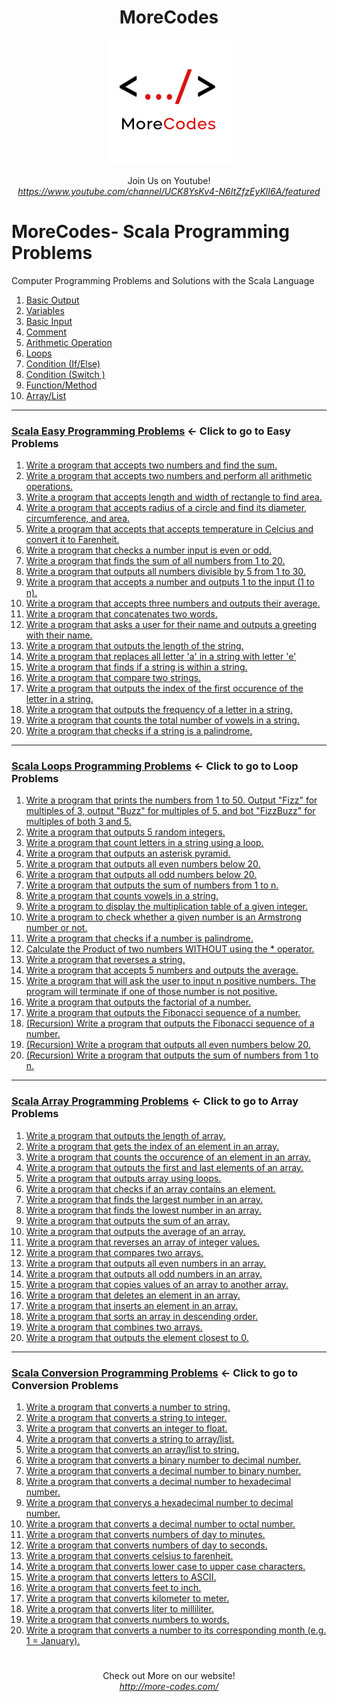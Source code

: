 <h1 align="center">MoreCodes</h1>
<p align="center"> 
  <img src="/morecodescir.png"/>
</p>

<p align="center">
Join Us on Youtube! <br/>
<i><u>https://www.youtube.com/channel/UCK8YsKv4-N6ItZfzEyKlI6A/featured</u></i>
</p>

#

# MoreCodes- Scala Programming Problems
Computer Programming Problems and Solutions with the Scala Language

1. <a href="https://github.com/ArjunAranetaCodes/MoreCodes-Scala/blob/master/Basics1.scala" target="_blank">Basic Output</a>
2. <a href="https://github.com/ArjunAranetaCodes/MoreCodes-Scala/blob/master/Basics2.scala" target="_blank">Variables</a>
3. <a href="https://github.com/ArjunAranetaCodes/MoreCodes-Scala/blob/master/Basics3.scala" target="_blank">Basic Input</a>
4. <a href="https://github.com/ArjunAranetaCodes/MoreCodes-Scala/blob/master/Basics4.scala" target="_blank">Comment</a>
5. <a href="https://github.com/ArjunAranetaCodes/MoreCodes-Scala/blob/master/Basics5.scala" target="_blank">Arithmetic Operation</a>
6. <a href="https://github.com/ArjunAranetaCodes/MoreCodes-Scala/blob/master/Basics6.scala" target="_blank">Loops</a>
7. <a href="https://github.com/ArjunAranetaCodes/MoreCodes-Scala/blob/master/Basics7.scala" target="_blank">Condition (If/Else)</a>
8. <a href="https://github.com/ArjunAranetaCodes/MoreCodes-Scala/blob/master/Basics8.scala" target="_blank">Condition (Switch )</a>
9. <a href="https://github.com/ArjunAranetaCodes/MoreCodes-Scala/blob/master/Basics9.scala" target="_blank">Function/Method</a>
10. <a href="https://github.com/ArjunAranetaCodes/MoreCodes-Scala/blob/master/Basics10.scala" target="_blank">Array/List</a>

- - - -
### [Scala Easy Programming Problems](Easy%20Problems/) <- Click to go to Easy Problems

1. <a href="https://github.com/ArjunAranetaCodes/MoreCodes-Scala/blob/master/Easy%20Problems/problem1.scala" target="_blank">Write a program that accepts two numbers and find the sum.</a>
2. <a href="https://github.com/ArjunAranetaCodes/MoreCodes-Scala/blob/master/Easy%20Problems/problem2.scala" target="_blank">Write a program that accepts two numbers and perform all arithmetic operations.</a>
3. <a href="https://github.com/ArjunAranetaCodes/MoreCodes-Scala/blob/master/Easy%20Problems/problem3.scala" target="_blank">Write a program that accepts length and width of rectangle to find area.</a>
4. <a href="https://github.com/ArjunAranetaCodes/MoreCodes-Scala/blob/master/Easy%20Problems/problem4.scala" target="_blank">Write a program that accepts radius of a circle and find its diameter, circumference, and area.</a>
5. <a href="https://github.com/ArjunAranetaCodes/MoreCodes-Scala/blob/master/Easy%20Problems/problem5.scala" target="_blank">Write a program that accepts that accepts temperature in Celcius and convert it to Farenheit.</a>
6. <a href="https://github.com/ArjunAranetaCodes/MoreCodes-Scala/blob/master/Easy%20Problems/problem6.scala" target="_blank">Write a program that checks a number input is even or odd.</a>
7. <a href="https://github.com/ArjunAranetaCodes/MoreCodes-Scala/blob/master/Easy%20Problems/problem7.scala" target="_blank">Write a program that finds the sum of all numbers from 1 to 20.</a>
8. <a href="https://github.com/ArjunAranetaCodes/MoreCodes-Scala/blob/master/Easy%20Problems/problem8.scala" target="_blank">Write a program that outputs all numbers divisible by 5 from 1 to 30.</a>
9. <a href="https://github.com/ArjunAranetaCodes/MoreCodes-Scala/blob/master/Easy%20Problems/problem9.scala" target="_blank">Write a program that accepts a number and outputs 1 to the input (1 to n).</a>
10. <a href="https://github.com/ArjunAranetaCodes/MoreCodes-Scala/blob/master/Easy%20Problems/problem10.scala" target="_blank">Write a program that accepts three numbers and outputs their average.</a>
11. <a href="https://github.com/ArjunAranetaCodes/MoreCodes-Scala/blob/master/Easy%20Problems/problem11.scala" target="_blank">Write a program that concatenates two words.</a>
12. <a href="https://github.com/ArjunAranetaCodes/MoreCodes-Scala/blob/master/Easy%20Problems/problem12.scala" target="_blank">Write a program that asks a user for their name and outputs a greeting with their name.</a>
13. <a href="https://github.com/ArjunAranetaCodes/MoreCodes-Scala/blob/master/Easy%20Problems/problem13.scala" target="_blank">Write a program that outputs the length of the string.</a>
14. <a href="https://github.com/ArjunAranetaCodes/MoreCodes-Scala/blob/master/Easy%20Problems/problem14.scala" target="_blank">Write a program that replaces all letter 'a' in a string with letter 'e'</a>
15. <a href="https://github.com/ArjunAranetaCodes/MoreCodes-Scala/blob/master/Easy%20Problems/problem15.scala" target="_blank">Write a program that finds if a string is within a string.</a>
16. <a href="https://github.com/ArjunAranetaCodes/MoreCodes-Scala/blob/master/Easy%20Problems/problem16.scala" target="_blank">Write a program that compare two strings.</a>
17. <a href="https://github.com/ArjunAranetaCodes/MoreCodes-Scala/blob/master/Easy%20Problems/problem17.scala" target="_blank">Write a program that outputs the index of the first occurence of the letter in a string.</a>
18. <a href="https://github.com/ArjunAranetaCodes/MoreCodes-Scala/blob/master/Easy%20Problems/problem18.scala" target="_blank">Write a program that outputs the frequency of a letter in a string.</a>
19. <a href="https://github.com/ArjunAranetaCodes/MoreCodes-Scala/blob/master/Easy%20Problems/problem19.scala" target="_blank">Write a program that counts the total number of vowels in a string.</a>
20. <a href="https://github.com/ArjunAranetaCodes/MoreCodes-Scala/blob/master/Easy%20Problems/problem20.scala" target="_blank">Write a program that checks if a string is a palindrome.</a>

- - - -
### [Scala Loops Programming Problems](Loops/) <- Click to go to Loop Problems

1. <a href="https://github.com/ArjunAranetaCodes/MoreCodes-Scala/blob/master/Loops/problem1.scala" target="_blank">Write a program that prints the numbers from 1 to 50. Output "Fizz" for multiples of 3, output "Buzz" for multiples of 5, and bot "FizzBuzz" for multiples of both 3 and 5.</a>
2. <a href="https://github.com/ArjunAranetaCodes/MoreCodes-Scala/blob/master/Loops/problem2.scala" target="_blank">Write a program that outputs 5 random integers.</a>
3. <a href="https://github.com/ArjunAranetaCodes/MoreCodes-Scala/blob/master/Loops/problem3.scala" target="_blank">Write a program that count letters in a string using a loop.</a>
4. <a href="https://github.com/ArjunAranetaCodes/MoreCodes-Scala/blob/master/Loops/problem4.scala" target="_blank">Write a program that outputs an asterisk pyramid.</a>
5. <a href="https://github.com/ArjunAranetaCodes/MoreCodes-Scala/blob/master/Loops/problem5.scala" target="_blank">Write a program that outputs all even numbers below 20.</a>
6. <a href="https://github.com/ArjunAranetaCodes/MoreCodes-Scala/blob/master/Loops/problem6.scala" target="_blank">Write a program that outputs all odd numbers below 20.</a>
7. <a href="https://github.com/ArjunAranetaCodes/MoreCodes-Scala/blob/master/Loops/problem7.scala" target="_blank">Write a program that outputs the sum of numbers from 1 to n.</a>
8. <a href="https://github.com/ArjunAranetaCodes/MoreCodes-Scala/blob/master/Loops/problem8.scala" target="_blank">Write a program that counts vowels in a string.</a>
9. <a href="https://github.com/ArjunAranetaCodes/MoreCodes-Scala/blob/master/Loops/problem9.scala" target="_blank">Write a program to display the multiplication table of a given integer.</a>
10. <a href="https://github.com/ArjunAranetaCodes/MoreCodes-Scala/blob/master/Loops/problem10.scala" target="_blank">Write a program to check whether a given number is an Armstrong number or not.</a>
11. <a href="https://github.com/ArjunAranetaCodes/MoreCodes-Scala/blob/master/Loops/problem11.scala" target="_blank">Write a program that checks if a number is palindrome.</a>
12. <a href="https://github.com/ArjunAranetaCodes/MoreCodes-Scala/blob/master/Loops/problem12.scala" target="_blank">Calculate the Product of two numbers WITHOUT using the * operator.</a>
13. <a href="https://github.com/ArjunAranetaCodes/MoreCodes-Scala/blob/master/Loops/problem13.scala" target="_blank">Write a program that reverses a string.</a>
14. <a href="https://github.com/ArjunAranetaCodes/MoreCodes-Scala/blob/master/Loops/problem14.scala" target="_blank">Write a program that accepts 5 numbers and outputs the average.</a>
15. <a href="https://github.com/ArjunAranetaCodes/MoreCodes-Scala/blob/master/Loops/problem15.scala" target="_blank">Write a program that will ask the user to input n positive numbers. The program will terminate if one of those number is not positive.</a>
16. <a href="https://github.com/ArjunAranetaCodes/MoreCodes-Scala/blob/master/Loops/problem16.scala" target="_blank">Write a program that outputs the factorial of a number.</a>
17. <a href="https://github.com/ArjunAranetaCodes/MoreCodes-Scala/blob/master/Loops/problem17.scala" target="_blank">Write a program that outputs the Fibonacci sequence of a number.</a>
18. <a href="https://github.com/ArjunAranetaCodes/MoreCodes-Scala/blob/master/Loops/problem18.scala" target="_blank">(Recursion) Write a program that outputs the Fibonacci sequence of a number.</a>
19. <a href="https://github.com/ArjunAranetaCodes/MoreCodes-Scala/blob/master/Loops/problem19.scala" target="_blank">(Recursion) Write a program that outputs all even numbers below 20.</a>
20. <a href="https://github.com/ArjunAranetaCodes/MoreCodes-Scala/blob/master/Loops/problem20.scala" target="_blank">(Recursion) Write a program that outputs the sum of numbers from 1 to n.</a>

- - - -
### [Scala Array Programming Problems](Arrays/) <- Click to go to Array Problems

1. <a href="https://github.com/ArjunAranetaCodes/MoreCodes-Scala/blob/master/Arrays/problem1.scala" target="_blank">Write a program that outputs the length of array.</a>
2. <a href="https://github.com/ArjunAranetaCodes/MoreCodes-Scala/blob/master/Arrays/problem2.scala" target="_blank">Write a program that gets the index of an element in an array.</a>
3. <a href="https://github.com/ArjunAranetaCodes/MoreCodes-Scala/blob/master/Arrays/problem3.scala" target="_blank">Write a program that counts the occurence of an element in an array.</a>
4. <a href="https://github.com/ArjunAranetaCodes/MoreCodes-Scala/blob/master/Arrays/problem4.scala" target="_blank">Write a program that outputs the first and last elements of an array.</a>
5. <a href="https://github.com/ArjunAranetaCodes/MoreCodes-Scala/blob/master/Arrays/problem5.scala" target="_blank">Write a program that outputs array using loops.</a>
6. <a href="https://github.com/ArjunAranetaCodes/MoreCodes-Scala/blob/master/Arrays/problem6.scala" target="_blank">Write a program that checks if an array contains an element.</a>
7. <a href="https://github.com/ArjunAranetaCodes/MoreCodes-Scala/blob/master/Arrays/problem7.scala" target="_blank">Write a program that finds the largest number in an array.</a>
8. <a href="https://github.com/ArjunAranetaCodes/MoreCodes-Scala/blob/master/Arrays/problem8.scala" target="_blank">Write a program that finds the lowest number in an array.</a>
9. <a href="https://github.com/ArjunAranetaCodes/MoreCodes-Scala/blob/master/Arrays/problem9.scala" target="_blank">Write a program that outputs the sum of an array.</a>
10. <a href="https://github.com/ArjunAranetaCodes/MoreCodes-Scala/blob/master/Arrays/problem10.scala" target="_blank">Write a program that outputs the average of an array.</a>
11. <a href="https://github.com/ArjunAranetaCodes/MoreCodes-Scala/blob/master/Arrays/problem11.scala" target="_blank">Write a program that reverses an array of integer values.</a>
12. <a href="https://github.com/ArjunAranetaCodes/MoreCodes-Scala/blob/master/Arrays/problem12.scala" target="_blank">Write a program that compares two arrays.</a>
13. <a href="https://github.com/ArjunAranetaCodes/MoreCodes-Scala/blob/master/Arrays/problem13.scala" target="_blank">Write a program that outputs all even numbers in an array.</a>
14. <a href="https://github.com/ArjunAranetaCodes/MoreCodes-Scala/blob/master/Arrays/problem14.scala" target="_blank">Write a program that outputs all odd numbers in an array.</a>
15. <a href="https://github.com/ArjunAranetaCodes/MoreCodes-Scala/blob/master/Arrays/problem15.scala" target="_blank">Write a program that copies values of an array to another array.</a>
16. <a href="https://github.com/ArjunAranetaCodes/MoreCodes-Scala/blob/master/Arrays/problem16.scala" target="_blank">Write a program that deletes an element in an array.</a>
17. <a href="https://github.com/ArjunAranetaCodes/MoreCodes-Scala/blob/master/Arrays/problem17.scala" target="_blank">Write a program that inserts an element in an array.</a>
18. <a href="https://github.com/ArjunAranetaCodes/MoreCodes-Scala/blob/master/Arrays/problem18.scala" target="_blank">Write a program that sorts an array in descending order.</a>
19. <a href="https://github.com/ArjunAranetaCodes/MoreCodes-Scala/blob/master/Arrays/problem19.scala" target="_blank">Write a program that combines two arrays.</a>
20. <a href="https://github.com/ArjunAranetaCodes/MoreCodes-Scala/blob/master/Arrays/problem20.scala" target="_blank">Write a program that outputs the element closest to 0.</a>

- - - - 
###  [Scala Conversion Programming Problems](Conversions/) <- Click to go to Conversion Problems

1. <a href="https://github.com/ArjunAranetaCodes/MoreCodes-Scala/blob/master/Conversions/problem1.scala" target="_blank">Write a program that converts a number to string.</a>
2. <a href="https://github.com/ArjunAranetaCodes/MoreCodes-Scala/blob/master/Conversions/problem2.scala" target="_blank">Write a program that converts a string to integer.</a>
3. <a href="https://github.com/ArjunAranetaCodes/MoreCodes-Scala/blob/master/Conversions/problem3.scala" target="_blank">Write a program that converts an integer to float.</a>
4. <a href="https://github.com/ArjunAranetaCodes/MoreCodes-Scala/blob/master/Conversions/problem4.scala" target="_blank">Write a program that converts a string to array/list.</a>
5. <a href="https://github.com/ArjunAranetaCodes/MoreCodes-Scala/blob/master/Conversions/problem5.scala" target="_blank">Write a program that converts an array/list to string.</a>
6. <a href="https://github.com/ArjunAranetaCodes/MoreCodes-Scala/blob/master/Conversions/problem6.scala" target="_blank">Write a program that converts a binary number to decimal number.</a>
7. <a href="https://github.com/ArjunAranetaCodes/MoreCodes-Scala/blob/master/Conversions/problem7.scala" target="_blank">Write a program that converts a decimal number to binary number.</a>
8. <a href="https://github.com/ArjunAranetaCodes/MoreCodes-Scala/blob/master/Conversions/problem8.scala" target="_blank">Write a program that converts a decimal number to hexadecimal number.</a>
9. <a href="https://github.com/ArjunAranetaCodes/MoreCodes-Scala/blob/master/Conversions/problem9.scala" target="_blank">Write a program that converys a hexadecimal number to decimal number.</a>
10. <a href="https://github.com/ArjunAranetaCodes/MoreCodes-Scala/blob/master/Conversions/problem10.scala" target="_blank">Write a program that converts a decimal number to octal number.</a>
11. <a href="https://github.com/ArjunAranetaCodes/MoreCodes-Scala/blob/master/Conversions/problem11.scala" target="_blank">Write a program that converts numbers of day to minutes.</a>
12. <a href="https://github.com/ArjunAranetaCodes/MoreCodes-Scala/blob/master/Conversions/problem12.scala" target="_blank">Write a program that converts numbers of day to seconds.</a>
13. <a href="https://github.com/ArjunAranetaCodes/MoreCodes-Scala/blob/master/Conversions/problem13.scala" target="_blank">Write a program that converts celsius to farenheit.</a>
14. <a href="https://github.com/ArjunAranetaCodes/MoreCodes-Scala/blob/master/Conversions/problem14.scala" target="_blank">Write a program that converts lower case to upper case characters.</a>
15. <a href="https://github.com/ArjunAranetaCodes/MoreCodes-Scala/blob/master/Conversions/problem15.scala" target="_blank">Write a program that converts letters to ASCII.</a>
16. <a href="https://github.com/ArjunAranetaCodes/MoreCodes-Scala/blob/master/Conversions/problem16.scala" target="_blank">Write a program that converts feet to inch.</a>
17. <a href="https://github.com/ArjunAranetaCodes/MoreCodes-Scala/blob/master/Conversions/problem17.scala" target="_blank">Write a program that converts kilometer to meter.</a>
18. <a href="https://github.com/ArjunAranetaCodes/MoreCodes-Scala/blob/master/Conversions/problem18.scala" target="_blank">Write a program that converts liter to milliliter.</a>
19. <a href="https://github.com/ArjunAranetaCodes/MoreCodes-Scala/blob/master/Conversions/problem19.scala" target="_blank">Write a program that converts numbers to words.</a>
20. <a href="https://github.com/ArjunAranetaCodes/MoreCodes-Scala/blob/master/Conversions/problem20.scala" target="_blank">Write a program that converts a number to its corresponding month (e.g. 1 = January).</a>

#

<p align="center">
Check out More on our website! <br/>
<i><u>http://more-codes.com/</u></i>
</p>

